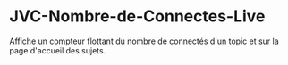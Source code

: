 # JVC-Nombre-de-Connectes-Live
Affiche un compteur flottant du nombre de connectés d'un topic et sur la page d'accueil des sujets.
